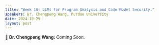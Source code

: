 ```yaml
---
title: "Week 10: LLMs for Program Analysis and Code Model Security."
speakers: Dr. Chengpeng Wang, Purdue University
date: 2024-10-29
layout: post
---
```


💬 **Dr. Chengpeng Wang:** Coming Soon.
